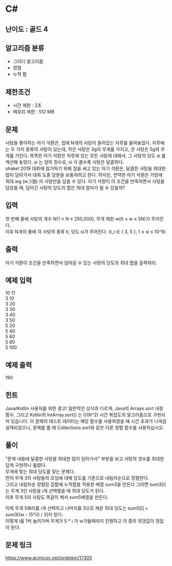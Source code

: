 # C#

## 난이도 : 골드 4

## 알고리즘 분류
  - 그리디 알고리즘
  - 정렬
  - 누적 합

## 제한조건
  - 시간 제한 : 2초
  - 메모리 제한 : 512 MB

## 문제
사탕을 좋아하는 아기 석환은, 집에 N개의 사탕이 들어있는 자루를 들여놓았다. 자루에는 두 가지 종류의 사탕이 있는데, 작은 사탕은 3g의 무게를 가지고, 큰 사탕은 5g의 무게를 가진다. 똑똑한 아기 석환은 자루에 있는 모든 사탕에 대해서, 그 사탕의 당도 si 를 계산해 놓았다. si 는 양의 정수로, si 가 클수록 사탕은 달콤하다.<br/>
shake! 2019 대회에 참가하기 위해 짐을 싸고 있는 아기 석환은, 달콤한 사탕을 최대한 많이 담아가서 대회 도중 당분을 보충하려고 한다. 하지만, 연약한 아기 석환은 가방에 최대 wg (w그램) 의 사탕만을 담을 수 있다. 아기 석환이 이 조건을 만족하면서 사탕을 담았을 때, 담아간 사탕의 당도의 합은 최대 얼마가 될 수 있을까?<br/>


## 입력
첫 번째 줄에 사탕의 개수 N(1 ≤ N ≤ 250,000), 무게 제한 w(0 ≤ w ≤ 5N)가 주어진다.<br/>
이후 N개의 줄에 각 사탕의 종류 ti,  당도 si가 주어진다. (t_i ∈ \{ 3, 5 \}, 1 ≤ si ≤ 10^9)<br/>


## 출력
아기 석환이 조건을 만족하면서 담아갈 수 있는 사탕의 당도의 최대 합을 출력하라.<br/>


## 예제 입력
10 11<br/>
3 10<br/>
3 20<br/>
3 30<br/>
3 40<br/>
3 50<br/>
5 20<br/>
5 40<br/>
5 60<br/>
5 80<br/>
5 100<br/>


## 예제 출력
190<br/>


## 힌트
Java/Kotlin 사용자를 위한 경고! 일반적인 상식과 다르게, Java의 Arrays.sort 내장 함수, 그리고 Kotlin의 IntArray.sort() 는 O(N^2) 시간 복잡도의 알고리즘으로 구현되어 있습니다. 이 문제의 테스트 데이터는 해당 함수를 사용하였을 때 시간 초과가 나게끔 설계되었으니, 문제를 풀 때 Collections.sort와 같은 다른 정렬 함수를 사용하십시오.<br/>


## 풀이
\"문제 내용에 달콤한 사탕을 최대한 많이 담아가서\" 부분을 보고 사탕의 갯수를 최대한 담게 구현하니 틀렸다.<br/>
무게에 맞는 최대 당도를 찾는 문제다.<br/>
먼저 무게 3의 사탕들의 모임에 대해 당도를 기준으로 내림차순으로 정렬한다.<br/>
그리고 내림차순 정렬된 집합에 누적합을 적용한 배열 sum3을 만든다 그러면 sum3[i]는 무게 3인 사탕을 i개 선택했을 때 최대 당도가 된다.<br/>
이후 무게 5의 사탕도 똑같이 해서 sum5배열을 만든다.<br/>


이제 무개 5짜리를 i개 선택하고 나머지를 3으로 채운 최대 당도는 sum5[i] + sum3[(w - (5*i)) / 3]이 된다.<br/>
이렇게 i를 1씩 늘려가며 무게가 5 * i 가 w가될때까지 진행하고 이 중의 최댓값이 정답이 된다.<br/>


## 문제 링크
https://www.acmicpc.net/problem/17305